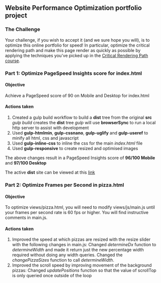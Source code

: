 ## Website Performance Optimization portfolio project

### The Challenge

Your challenge, if you wish to accept it (and we sure hope you will), is to optimize this online portfolio for speed! In particular, optimize the critical rendering path and make this page render as quickly as possible by applying the techniques you've picked up in the [Critical Rendering Path course](https://www.udacity.com/course/ud884).

### Part 1: Optimize PageSpeed Insights score for index.html

#### Objective
Achieve a PageSpeed score of 90 on Mobile and Desktop for index.html

#### Actions taken
1. Created a gulp build workflow to build a **dist** tree from the original **src**
 *gulp build* creates the **dist** tree
 *gulp* will use **browserSync** to run a local http server to assist with development
2. Used **gulp-htmlmin**, **gulp-cssnano**, **gulp-uglify** and **gulp-useref** to minify all html, css and javascript
3. Used **gulp-inline-css** to inline the css for the main *index.html* file
4. Used **gulp-responsive** to create resized and optimised images

The above changes result in a PageSpeed Insights score of **96/100 Mobile** and **97/100 Desktop**

The active **dist** site can be viewed at this [link](http://ritchmct.github.io/frontend-nanodegree-mobile-portfolio/dist/index.html)

### Part 2: Optimize Frames per Second in pizza.html

#### Objective
To optimize views/pizza.html, you will need to modify views/js/main.js until your frames per second rate is 60 fps or higher. You will find instructive comments in main.js.

#### Actions taken
1. Improved the speed at which pizzas are resized with the resize slider with the following changes in main.js:
 Changed *determineDx* function to *determineWidth* and made it return just the new percentage width required without doing any width queries.
 Changed the *changePizzaSizes* function to call *determineWidth*.
2. Improved the scroll speed by improving movement of the background pizzas:
 Changed *updatePositions* function so that the value of scrollTop is only queried once outside of the loop


